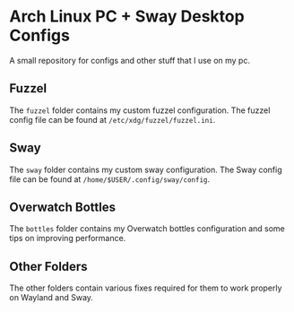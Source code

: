 # Arch Linux PC + Sway Desktop Configs

A small repository for configs and other stuff that I use on my pc.

## Fuzzel
The `fuzzel` folder contains my custom fuzzel configuration. The fuzzel config file can be found at `/etc/xdg/fuzzel/fuzzel.ini`.

## Sway
The `sway` folder contains my custom sway configuration. The Sway config file can be found at `/home/$USER/.config/sway/config`.

## Overwatch Bottles
The `bottles` folder contains my Overwatch bottles configuration and some tips on improving performance.

## Other Folders
The other folders contain various fixes required for them to work properly on Wayland and Sway.